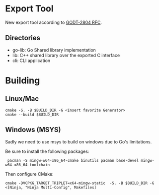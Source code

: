 # Export Tool

New export tool according to [GODT-2804 RFC](https://confluence.protontech.ch/display/BRIDGE/%5BGODT-2804%5D+New+Export+Tool).


## Directories

* go-lib: Go Shared library implementation
* lib: C++ shared library over the exported C interface
* cli: CLI application


# Building

## Linux/Mac

```
cmake -S. -B $BUILD_DIR -G <Insert favorite Generator>
cmake --build $BUILD_DIR
```

## Windows (MSYS)

Sadly we need to use msys to build on windows due to Go's limitations.

Be sure to install the following packages:

```
 pacman -S mingw-w64-x86_64-cmake binutils pacman base-devel mingw-w64-x86_64-toolchain

```

Then configure CMake:

```
cmake -DVCPKG_TARGET_TRIPLET=x64-mingw-static  -S. -B $BUILD_DIR -G <[Ninja, "Ninja Multi-Config", Makefiles]  
```
